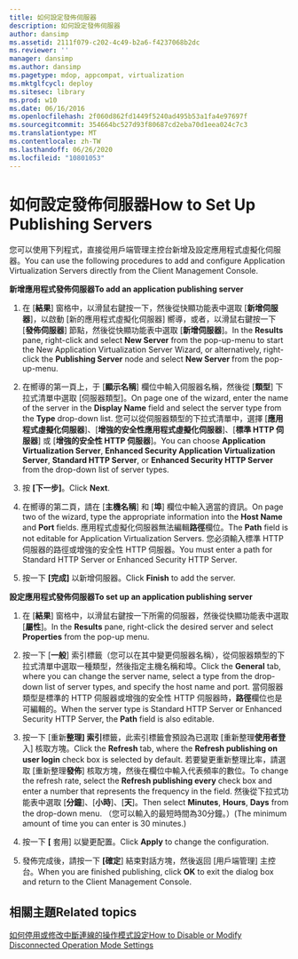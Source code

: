 ```yaml
---
title: 如何設定發佈伺服器
description: 如何設定發佈伺服器
author: dansimp
ms.assetid: 2111f079-c202-4c49-b2a6-f4237068b2dc
ms.reviewer: ''
manager: dansimp
ms.author: dansimp
ms.pagetype: mdop, appcompat, virtualization
ms.mktglfcycl: deploy
ms.sitesec: library
ms.prod: w10
ms.date: 06/16/2016
ms.openlocfilehash: 2f060d862fd1449f5240ad495b53a1fa4e97697f
ms.sourcegitcommit: 354664bc527d93f80687cd2eba70d1eea024c7c3
ms.translationtype: MT
ms.contentlocale: zh-TW
ms.lasthandoff: 06/26/2020
ms.locfileid: "10801053"
---
```

# <span data-ttu-id="325af-103">如何設定發佈伺服器</span><span class="sxs-lookup"><span data-stu-id="325af-103">How to Set Up Publishing Servers</span></span>


<span data-ttu-id="325af-104">您可以使用下列程式，直接從用戶端管理主控台新增及設定應用程式虛擬化伺服器。</span><span class="sxs-lookup"><span data-stu-id="325af-104">You can use the following procedures to add and configure Application Virtualization Servers directly from the Client Management Console.</span></span>

**<span data-ttu-id="325af-105">新增應用程式發佈伺服器</span><span class="sxs-lookup"><span data-stu-id="325af-105">To add an application publishing server</span></span>**

1.  <span data-ttu-id="325af-106">在 [**結果**] 窗格中，以滑鼠右鍵按一下，然後從快顯功能表中選取 [**新增伺服器**]，以啟動 [新的應用程式虛擬化伺服器] 嚮導，或者，以滑鼠右鍵按一下 [**發佈伺服器**] 節點，然後從快顯功能表中選取 [**新增伺服器**]。</span><span class="sxs-lookup"><span data-stu-id="325af-106">In the **Results** pane, right-click and select **New Server** from the pop-up-menu to start the New Application Virtualization Server Wizard, or alternatively, right-click the **Publishing Server** node and select **New Server** from the pop-up-menu.</span></span>

2.  <span data-ttu-id="325af-107">在嚮導的第一頁上，于 [**顯示名稱**] 欄位中輸入伺服器名稱，然後從 [**類型**] 下拉式清單中選取 [伺服器類型]。</span><span class="sxs-lookup"><span data-stu-id="325af-107">On page one of the wizard, enter the name of the server in the **Display Name** field and select the server type from the **Type** drop-down list.</span></span> <span data-ttu-id="325af-108">您可以從伺服器類型的下拉式清單中，選擇 [**應用程式虛擬化伺服器**]、[**增強的安全性應用程式虛擬化伺服器**]、[**標準 HTTP 伺服器**] 或 [**增強的安全性 HTTP 伺服器**]。</span><span class="sxs-lookup"><span data-stu-id="325af-108">You can choose **Application Virtualization Server**, **Enhanced Security Application Virtualization Server**, **Standard HTTP Server**, or **Enhanced Security HTTP Server** from the drop-down list of server types.</span></span>

3.  <span data-ttu-id="325af-109">按 **\[下一步\]**。</span><span class="sxs-lookup"><span data-stu-id="325af-109">Click **Next**.</span></span>

4.  <span data-ttu-id="325af-110">在嚮導的第二頁，請在 [**主機名稱**] 和 [**埠**] 欄位中輸入適當的資訊。</span><span class="sxs-lookup"><span data-stu-id="325af-110">On page two of the wizard, type the appropriate information into the **Host Name** and **Port** fields.</span></span> <span data-ttu-id="325af-111">應用程式虛擬化伺服器無法編輯**路徑**欄位。</span><span class="sxs-lookup"><span data-stu-id="325af-111">The **Path** field is not editable for Application Virtualization Servers.</span></span> <span data-ttu-id="325af-112">您必須輸入標準 HTTP 伺服器的路徑或增強的安全性 HTTP 伺服器。</span><span class="sxs-lookup"><span data-stu-id="325af-112">You must enter a path for Standard HTTP Server or Enhanced Security HTTP Server.</span></span>

5.  <span data-ttu-id="325af-113">按一下 **[完成]** 以新增伺服器。</span><span class="sxs-lookup"><span data-stu-id="325af-113">Click **Finish** to add the server.</span></span>

**<span data-ttu-id="325af-114">設定應用程式發佈伺服器</span><span class="sxs-lookup"><span data-stu-id="325af-114">To set up an application publishing server</span></span>**

1.  <span data-ttu-id="325af-115">在 [**結果**] 窗格中，以滑鼠右鍵按一下所需的伺服器，然後從快顯功能表中選取 [**屬性**]。</span><span class="sxs-lookup"><span data-stu-id="325af-115">In the **Results** pane, right-click the desired server and select **Properties** from the pop-up menu.</span></span>

2.  <span data-ttu-id="325af-116">按一下 [**一般**] 索引標籤（您可以在其中變更伺服器名稱），從伺服器類型的下拉式清單中選取一種類型，然後指定主機名稱和埠。</span><span class="sxs-lookup"><span data-stu-id="325af-116">Click the **General** tab, where you can change the server name, select a type from the drop-down list of server types, and specify the host name and port.</span></span> <span data-ttu-id="325af-117">當伺服器類型是標準的 HTTP 伺服器或增強的安全性 HTTP 伺服器時，**路徑**欄位也是可編輯的。</span><span class="sxs-lookup"><span data-stu-id="325af-117">When the server type is Standard HTTP Server or Enhanced Security HTTP Server, the **Path** field is also editable.</span></span>

3.  <span data-ttu-id="325af-118">按一下 [重新**整理] 索引**標籤，此索引標籤會預設為已選取 [重新整理**使用者登**入] 核取方塊。</span><span class="sxs-lookup"><span data-stu-id="325af-118">Click the **Refresh** tab, where the **Refresh publishing on user login** check box is selected by default.</span></span> <span data-ttu-id="325af-119">若要變更重新整理比率，請選取 [重新整理**發佈**] 核取方塊，然後在欄位中輸入代表頻率的數位。</span><span class="sxs-lookup"><span data-stu-id="325af-119">To change the refresh rate, select the **Refresh publishing every** check box and enter a number that represents the frequency in the field.</span></span> <span data-ttu-id="325af-120">然後從下拉式功能表中選取 [**分鐘**]、[**小時**]、[**天**]。</span><span class="sxs-lookup"><span data-stu-id="325af-120">Then select **Minutes**, **Hours**, **Days** from the drop-down menu.</span></span> <span data-ttu-id="325af-121">（您可以輸入的最短時間為30分鐘。）</span><span class="sxs-lookup"><span data-stu-id="325af-121">(The minimum amount of time you can enter is 30 minutes.)</span></span>

4.  <span data-ttu-id="325af-122">按一下 **[** 套用] 以變更配置。</span><span class="sxs-lookup"><span data-stu-id="325af-122">Click **Apply** to change the configuration.</span></span>

5.  <span data-ttu-id="325af-123">發佈完成後，請按一下 **[確定**] 結束對話方塊，然後返回 [用戶端管理] 主控台。</span><span class="sxs-lookup"><span data-stu-id="325af-123">When you are finished publishing, click **OK** to exit the dialog box and return to the Client Management Console.</span></span>

## <span data-ttu-id="325af-124">相關主題</span><span class="sxs-lookup"><span data-stu-id="325af-124">Related topics</span></span>


[<span data-ttu-id="325af-125">如何停用或修改中斷連線的操作模式設定</span><span class="sxs-lookup"><span data-stu-id="325af-125">How to Disable or Modify Disconnected Operation Mode Settings</span></span>](how-to-disable-or-modify-disconnected-operation-mode-settings.md)

 

 





